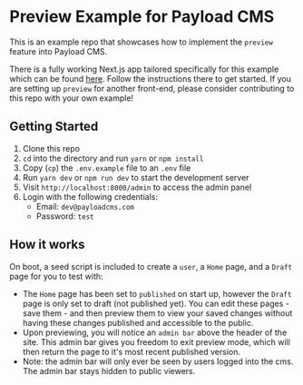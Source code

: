 # Preview Example for Payload CMS

This is an example repo that showcases how to implement the `preview` feature into Payload CMS.

There is a fully working Next.js app tailored specifically for this example which can be found [here](../nextjs). Follow the instructions there to get started. If you are setting up `preview` for another front-end, please consider contributing to this repo with your own example!

## Getting Started

1. Clone this repo
2. `cd` into the directory and run `yarn` or `npm install`
3. Copy (`cp`) the `.env.example` file to an `.env` file
4. Run `yarn dev` or `npm run dev` to start the development server
5. Visit `http://localhost:8000/admin` to access the admin panel
6. Login with the following credentials:
   - Email: `dev@payloadcms.com`
   - Password: `test`

## How it works

On boot, a seed script is included to create a `user`, a `Home` page, and a `Draft` page for you to test with:

- The `Home` page has been set to `published` on start up, however the `Draft` page is only set to draft (not published yet). You can edit these pages - save them - and then preview them to view your saved changes without having these changes published and accessible to the public.
- Upon previewing, you will notice an `admin bar` above the header of the site. This admin bar gives you freedom to exit preview mode, which will then return the page to it's most recent published version.
- Note: the admin bar will only ever be seen by users logged into the cms. The admin bar stays hidden to public viewers.
